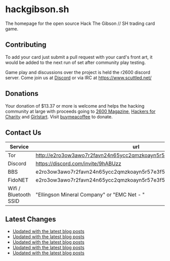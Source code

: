 # hackgibson.sh
The homepage for the open source Hack The Gibson // SH trading card game.


## Contributing

To add your card just submit a pull request with your card's front art, it would be added to the next run of set after community play testing.

Game play and discussions over the project is held the r2600 discord server. Come join us at [Discord](https://discord.com/invite/9hABUzz) or via IRC at https://www.scuttled.net/


## Donations

Your donation of $13.37 or more is welcome and helps the hacking community at large with proceeds going to [2600 Magazine](https://2600.com/), [Hackers for Charity](https://hackersforcharity.org) and [Girlstart](https://girlstart.org).  Visit [buymeacoffee](https://www.buymeacoffee.com/hackgibson.sh) to donate.


## Contact Us

Service | url
-|-
Tor | http://e2ro3ow3awo7r2favn24n65ycc2qmzkoayn5r57e3f56nvjwdcgg32ad.onion
Discord | https://discord.com/invite/9hABUzz
BBS | e2ro3ow3awo7r2favn24n65ycc2qmzkoayn5r57e3f56nvjwdcgg32ad.onion:23
FidoNET | e2ro3ow3awo7r2favn24n65ycc2qmzkoayn5r57e3f56nvjwdcgg32ad.onion:24554
Wifi / Bluetooth SSID | "Ellingson Mineral Company" or "EMC Net - <fidonet address>"

## Latest Changes
<!-- BLOG-POST-LIST:START -->
- [Updated with the latest blog posts](https://github.com/DFW2600/hackgibson.sh/commit/3a37ff6fe41842d4ba95ffc8b180a5ca01848bd8)
- [Updated with the latest blog posts](https://github.com/DFW2600/hackgibson.sh/commit/d4244f320df3bff119d1ec602a7a6fe14039e5a3)
- [Updated with the latest blog posts](https://github.com/DFW2600/hackgibson.sh/commit/d238cc2ae5cbe49a7a888a6caf99586c7c45a10e)
- [Updated with the latest blog posts](https://github.com/DFW2600/hackgibson.sh/commit/bbc7d63767736ec3f2dfbfddec4d1b66baa33662)
- [Updated with the latest blog posts](https://github.com/DFW2600/hackgibson.sh/commit/b8c1c014245b35b8f2c62eb03d9685171fd9b69e)
<!-- BLOG-POST-LIST:END -->

